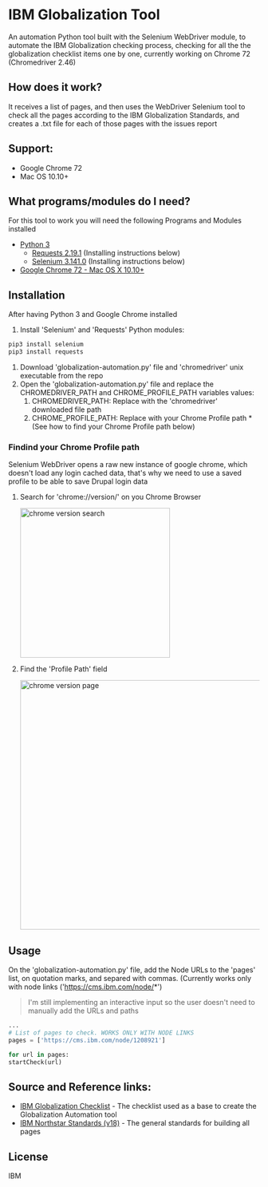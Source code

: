 # IBM Globalization Tool

An automation Python tool built with the Selenium WebDriver module, to automate the IBM Globalization checking process, checking for all the the globalization checklist items one by one, currently working on Chrome 72 (Chromedriver 2.46)

## How does it work?

It receives a list of pages, and then uses the WebDriver Selenium tool to check all the pages according to the IBM Globalization Standards, and creates a .txt file for each of those pages with the issues report

## Support:

* Google Chrome 72
* Mac OS 10.10+

## What programs/modules do I need?

For this tool to work you will need the following Programs and Modules installed

* [Python 3](https://www.python.org/)
  * [Requests 2.19.1](https://pypi.org/project/requests) (Installing instructions below)
  * [Selenium 3.141.0](https://pypi.org/project/selenium/) (Installing instructions below)
* [Google Chrome 72 - Mac OS X 10.10+](https://www.google.com/chrome/)

## Installation

After having Python 3 and Google Chrome installed

1. Install 'Selenium' and 'Requests' Python modules:

```sh
pip3 install selenium
pip3 install requests
```

1. Download 'globalization-automation.py' file and 'chromedriver' unix executable from the repo
1. Open the 'globalization-automation.py' file and replace the CHROMEDRIVER_PATH and CHROME_PROFILE_PATH variables values:
   1. CHROMEDRIVER_PATH: Replace with the 'chromedriver' downloaded file path
   1. CHROME_PROFILE_PATH: Replace with your Chrome Profile path *(See how to find your Chrome Profile path below)

### Findind your Chrome Profile path

Selenium WebDriver opens a raw new instance of google chrome, which doesn't load any login cached data, that's why we need to use a saved profile to be able to save Drupal login data

1. Search for 'chrome://version/' on you Chrome Browser 
   
   <img width="300" align="middle" alt="chrome version search" src="https://user-images.githubusercontent.com/37914402/53930473-230bc700-4070-11e9-8333-db1e0293d389.png">
   
1. Find the 'Profile Path' field 
   
   <img width="500" align="middle" alt="chrome version page" src="https://user-images.githubusercontent.com/37914402/53930752-3ec39d00-4071-11e9-83d2-e2ce02d61cc2.png">

## Usage

On the 'globalization-automation.py' file, add the Node URLs to the 'pages' list, on quotation marks, and separed with commas. (Currently works only with node links ('https://cms.ibm.com/node/*')
> I'm still implementing an interactive input so the user doesn't need to manually add the URLs and paths

```python
...
# List of pages to check. WORKS ONLY WITH NODE LINKS
pages = ['https://cms.ibm.com/node/1208921']

for url in pages:
startCheck(url)
```

## Source and Reference links:

* [IBM Globalization Checklist](https://ibm.ent.box.com/notes/293916499560?s=xlh67zuqbqlqjdtd62e9u2a9bo4zhj5w) - The checklist used as a base to create the Globalization Automation tool
* [IBM Northstar Standards (v18)](https://www.ibm.com/standards/web/v18/design/) - The general standards for building all pages

License
----

IBM
